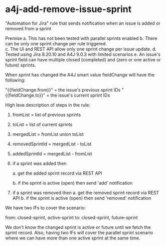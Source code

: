 # a4j-add-remove-issue-sprint
"Automation for Jira" rule that sends notification when an issue is added or removed from a sprint

Premise 
a. This has not been tested with parallel sprints enabled
b. There can be only one sprint change per rule triggered.  
c. The UI and REST API allow only one sprint change per issue update.
d. Tested using Jira 8.20.10 and A4J 9.0.3 with limited scenarios
e. An issue's sprint field can have multiple closed (completed) and (zero or one active or future) sprints.

When sprint has changed the A4J smart value fieldChange will have the following:

"{{fieldChange.from}}"  = the issue's previous sprint IDs 
"{{fieldChange.to}}"    = the issue's current sprint IDs

High leve description of steps in the rule:

1. fromList = list of previous sprints
2. toList = list of current sprints
3. mergedList = fromList union toList
4. removedSprintId = mergedList - toList
5. addedSprintId = mergedList - fromList
6. if a sprint was added then

     a. get the added sprint record via REST API

     b. if the sprint is active (open) then send 'add' notification

7. if a sprint was removed then
     a. get the removed sprint record via REST API
     b. if the sprint is active (open) then send 'removed' notification

We have two IFs to cover the scenario:


  from: closed-sprint, active-sprint
  to:   closed-sprint, future-sprint


We don't know the changed sprint is active or future until we fetch the sprint record. Also, having two IFs will cover the parallel sprint scenario where we can have more than one active sprint at the same time.








